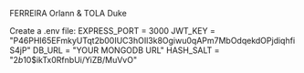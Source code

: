 FERREIRA Orlann & TOLA Duke

Create a .env file: 
    EXPRESS_PORT = 3000
    JWT_KEY = "P46PHI65EFmkyUTqt2b00IUC3hOIl3k8Ogiwu0qAPm7MbOdqekdOPjdiqhfiS4jP"
    DB_URL = "YOUR MONGODB URL"
    HASH_SALT = "$2b$10$ikTx0RfnbUi/YiZB/MuVvO"